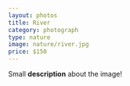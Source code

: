 ```yaml
---
layout: photos
title: River
category: photograph
type: nature
image: nature/river.jpg
price: $150
---
```


Small **description** about the image!